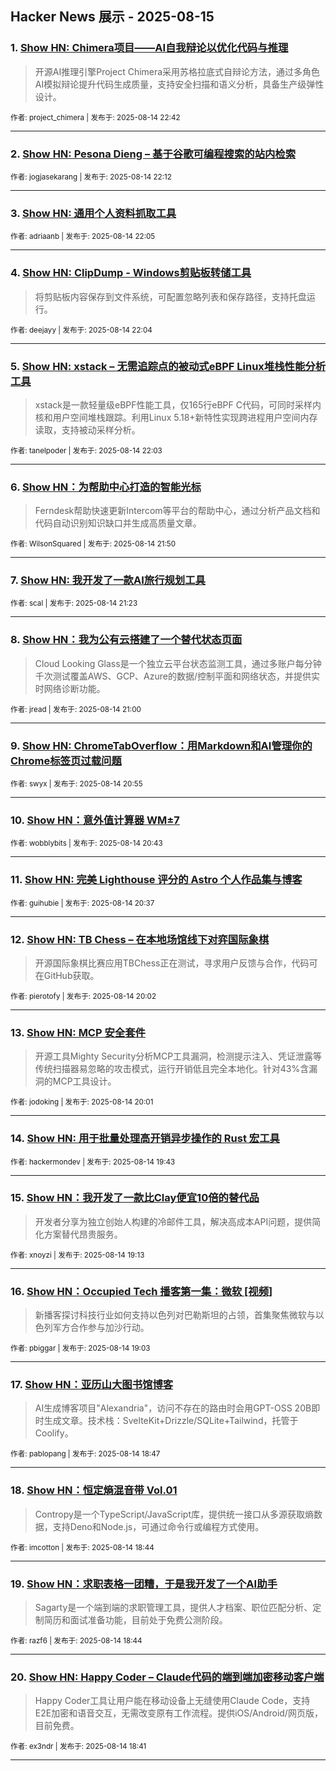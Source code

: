 ## Hacker News 展示 - 2025-08-15


### 1. [Show HN: Chimera项目——AI自我辩论以优化代码与推理](https://news.ycombinator.com/item?id=44906567)
> 开源AI推理引擎Project Chimera采用苏格拉底式自辩论方法，通过多角色AI模拟辩论提升代码生成质量，支持安全扫描和语义分析，具备生产级弹性设计。

<sub>作者: project_chimera | 发布于: 2025-08-14 22:42</sub>

---

### 2. [Show HN: Pesona Dieng – 基于谷歌可编程搜索的站内检索](https://news.ycombinator.com/item?id=44906311)

<sub>作者: jogjasekarang | 发布于: 2025-08-14 22:12</sub>

---

### 3. [Show HN: 通用个人资料抓取工具](https://news.ycombinator.com/item?id=44906239)

<sub>作者: adriaanb | 发布于: 2025-08-14 22:05</sub>

---

### 4. [Show HN: ClipDump - Windows剪贴板转储工具](https://news.ycombinator.com/item?id=44906233)
> 将剪贴板内容保存到文件系统，可配置忽略列表和保存路径，支持托盘运行。

<sub>作者: deejayy | 发布于: 2025-08-14 22:04</sub>

---

### 5. [Show HN: xstack – 无需追踪点的被动式eBPF Linux堆栈性能分析工具](https://news.ycombinator.com/item?id=44906222)
> xstack是一款轻量级eBPF性能工具，仅165行eBPF C代码，可同时采样内核和用户空间堆栈跟踪。利用Linux 5.18+新特性实现跨进程用户空间内存读取，支持被动采样分析。

<sub>作者: tanelpoder | 发布于: 2025-08-14 22:03</sub>

---

### 6. [Show HN：为帮助中心打造的智能光标](https://news.ycombinator.com/item?id=44906105)
> Ferndesk帮助快速更新Intercom等平台的帮助中心，通过分析产品文档和代码自动识别知识缺口并生成高质量文章。

<sub>作者: WilsonSquared | 发布于: 2025-08-14 21:50</sub>

---

### 7. [Show HN: 我开发了一款AI旅行规划工具](https://news.ycombinator.com/item?id=44905858)

<sub>作者: scal | 发布于: 2025-08-14 21:23</sub>

---

### 8. [Show HN：我为公有云搭建了一个替代状态页面](https://news.ycombinator.com/item?id=44905640)
> Cloud Looking Glass是一个独立云平台状态监测工具，通过多账户每分钟千次测试覆盖AWS、GCP、Azure的数据/控制平面和网络状态，并提供实时网络诊断功能。

<sub>作者: jread | 发布于: 2025-08-14 21:00</sub>

---

### 9. [Show HN: ChromeTabOverflow：用Markdown和AI管理你的Chrome标签页过载问题](https://news.ycombinator.com/item?id=44905597)

<sub>作者: swyx | 发布于: 2025-08-14 20:55</sub>

---

### 10. [Show HN：意外值计算器 WM±7](https://news.ycombinator.com/item?id=44905492)

<sub>作者: wobblybits | 发布于: 2025-08-14 20:43</sub>

---

### 11. [Show HN: 完美 Lighthouse 评分的 Astro 个人作品集与博客](https://news.ycombinator.com/item?id=44905415)

<sub>作者: guihubie | 发布于: 2025-08-14 20:37</sub>

---

### 12. [Show HN: TB Chess – 在本地场馆线下对弈国际象棋](https://news.ycombinator.com/item?id=44904981)
> 开源国际象棋比赛应用TBChess正在测试，寻求用户反馈与合作，代码可在GitHub获取。

<sub>作者: pierotofy | 发布于: 2025-08-14 20:02</sub>

---

### 13. [Show HN: MCP 安全套件](https://news.ycombinator.com/item?id=44904974)
> 开源工具Mighty Security分析MCP工具漏洞，检测提示注入、凭证泄露等传统扫描器易忽略的攻击模式，运行开销低且完全本地化。针对43%含漏洞的MCP工具设计。

<sub>作者: jodoking | 发布于: 2025-08-14 20:01</sub>

---

### 14. [Show HN: 用于批量处理高开销异步操作的 Rust 宏工具](https://news.ycombinator.com/item?id=44904742)

<sub>作者: hackermondev | 发布于: 2025-08-14 19:43</sub>

---

### 15. [Show HN：我开发了一款比Clay便宜10倍的替代品](https://news.ycombinator.com/item?id=44904415)
> 开发者分享为独立创始人构建的冷邮件工具，解决高成本API问题，提供简化方案替代昂贵服务。

<sub>作者: xnoyzi | 发布于: 2025-08-14 19:13</sub>

---

### 16. [Show HN：Occupied Tech 播客第一集：微软 [视频]](https://news.ycombinator.com/item?id=44904298)
> 新播客探讨科技行业如何支持以色列对巴勒斯坦的占领，首集聚焦微软与以色列军方合作参与加沙行动。

<sub>作者: pbiggar | 发布于: 2025-08-14 19:03</sub>

---

### 17. [Show HN：亚历山大图书馆博客](https://news.ycombinator.com/item?id=44904106)
> AI生成博客项目"Alexandria"，访问不存在的路由时会用GPT-OSS 20B即时生成文章。技术栈：SvelteKit+Drizzle/SQLite+Tailwind，托管于Coolify。

<sub>作者: pablopang | 发布于: 2025-08-14 18:47</sub>

---

### 18. [Show HN：恒定熵混音带 Vol.01](https://news.ycombinator.com/item?id=44904083)
> Contropy是一个TypeScript/JavaScript库，提供统一接口从多源获取熵数据，支持Deno和Node.js，可通过命令行或编程方式使用。

<sub>作者: imcotton | 发布于: 2025-08-14 18:44</sub>

---

### 19. [Show HN：求职表格一团糟，于是我开发了一个AI助手](https://news.ycombinator.com/item?id=44904076)
> Sagarty是一个端到端的求职管理工具，提供人才档案、职位匹配分析、定制简历和面试准备功能，目前处于免费公测阶段。

<sub>作者: razf6 | 发布于: 2025-08-14 18:44</sub>

---

### 20. [Show HN: Happy Coder – Claude代码的端到端加密移动客户端](https://news.ycombinator.com/item?id=44904039)
> Happy Coder工具让用户能在移动设备上无缝使用Claude Code，支持E2E加密和语音交互，无需改变原有工作流程。提供iOS/Android/网页版，目前免费。

<sub>作者: ex3ndr | 发布于: 2025-08-14 18:41</sub>

---
